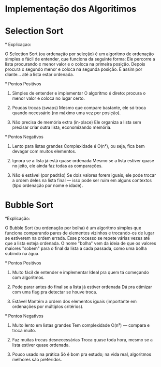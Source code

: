 # Implementação dos Algoritimos 

# Selection Sort

° Explicaçao:

 O Selection Sort (ou ordenação por seleção) é um algoritmo de ordenação simples e fácil de entender, que funciona da seguinte forma:
 Ele percorre a lista procurando o menor valor e o coloca na primeira posição. Depois procura o segundo menor e coloca na segunda posição. E assim por diante... até a lista estar ordenada.

 ° Pontos Positivos
 
   1. Simples de entender e implementar
      O algoritmo é direto: procura o menor valor e coloca no lugar certo.

   2. Poucas trocas (swaps)
      Mesmo que compare bastante, ele só troca quando necessário (no máximo uma vez por posição).

   3. Não precisa de memória extra (in-place)
      Ele organiza a lista sem precisar criar outra lista, economizando memória.
      
 ° Pontos Negativos

   1. Lento para listas grandes
      Complexidade é O(n²), ou seja, fica bem devagar com muitos elementos.

   2. Ignora se a lista já está quase ordenada
      Mesmo se a lista estiver quase no jeito, ele ainda faz todas as comparações.

   3. Não é estável (por padrão)
    Se dois valores forem iguais, ele pode trocar a ordem deles na lista final — isso pode ser ruim em alguns contextos (tipo ordenação por nome e idade).      
#
# Bubble Sort

°Explicação:

O Bubble Sort (ou ordenação por bolha) é um algoritmo simples que funciona comparando pares de elementos vizinhos e trocando-os de lugar se estiverem na ordem errada. Esse processo se repete várias vezes até que a lista esteja ordenada.
O nome "bolha" vem da ideia de que os valores maiores "sobem" para o final da lista a cada passada, como uma bolha subindo na água.

° Pontos Positivos

 1. Muito fácil de entender e implementar
    Ideal pra quem tá começando com algoritmos.

 2. Pode parar antes do final se a lista já estiver ordenada
    Dá pra otimizar com uma flag pra detectar se houve troca.

 3. Estável
    Mantém a ordem dos elementos iguais (importante em ordenações por múltiplos critérios).

° Pontos Negativos

  1. Muito lento em listas grandes
     Tem complexidade O(n²) — compara e troca muito.

  2. Faz muitas trocas desnecessárias
     Troca quase toda hora, mesmo se a lista estiver quase ordenada.

  3. Pouco usado na prática
     Só é bom pra estudo; na vida real, algoritmos melhores são preferidos.   
                 


  
